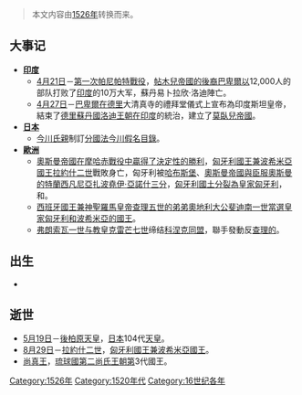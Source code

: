 > 本文内容由[1526年](https://zh.wikipedia.org/wiki/1526年)转换而来。


## 大事记

  - **[印度](../Page/印度.md "wikilink")**
      - [4月21日](../Page/4月21日.md "wikilink")－[第一次帕尼帕特戰役](https://zh.wikipedia.org/wiki/第一次帕尼帕特戰役 "wikilink")，[帖木兒帝國的後裔](https://zh.wikipedia.org/wiki/帖木兒帝國 "wikilink")[巴卑爾以](https://zh.wikipedia.org/wiki/巴卑爾 "wikilink")12,000人的部队打败了[印度](../Page/印度.md "wikilink")的10万大军，蘇丹易卜拉欣·洛迪陣亡。
      - [4月27日](../Page/4月27日.md "wikilink")－[巴卑爾在](https://zh.wikipedia.org/wiki/巴卑爾 "wikilink")[德里](../Page/德里.md "wikilink")大清真寺的禮拜堂儀式上宣布為印度斯坦皇帝，結束了[德里蘇丹國](../Page/德里蘇丹國.md "wikilink")[洛迪王朝在](https://zh.wikipedia.org/wiki/洛迪王朝 "wikilink")[印度](../Page/印度.md "wikilink")的統治，建立了[莫臥兒帝國](https://zh.wikipedia.org/wiki/莫臥兒帝國 "wikilink")。
  - **[日本](../Page/日本.md "wikilink")**
      - [今川氏親](../Page/今川氏親.md "wikilink")制訂[分國法](https://zh.wikipedia.org/wiki/分國法 "wikilink")[今川假名目錄](https://zh.wikipedia.org/wiki/今川假名目錄 "wikilink")。
  - **[歐洲](https://zh.wikipedia.org/wiki/歐洲 "wikilink")**
      - [奧斯曼帝國在](https://zh.wikipedia.org/wiki/奧斯曼帝國 "wikilink")[摩哈赤戰役中贏得了決定性的勝利](https://zh.wikipedia.org/wiki/第一次摩哈赤戰役 "wikilink")，[匈牙利國王兼](../Page/匈牙利君主列表.md "wikilink")[波希米亞國王](../Page/捷克君主列表.md "wikilink")[拉約什二世](../Page/拉約什二世.md "wikilink")戰敗身亡，匈牙利被[哈布斯堡](../Page/哈布斯堡君主國.md "wikilink")、[奧斯曼帝國與臣服奧斯曼的](https://zh.wikipedia.org/wiki/奧斯曼帝國 "wikilink")[特蘭西凡尼亞](https://zh.wikipedia.org/wiki/特蘭西瓦尼亞 "wikilink")[扎波堯伊·亞諾什三分](https://zh.wikipedia.org/wiki/扎波堯伊·亞諾什 "wikilink")，[匈牙利國土分裂為](https://zh.wikipedia.org/wiki/匈牙利王國_\(1301年–1526年\) "wikilink")[皇家匈牙利](https://zh.wikipedia.org/wiki/匈牙利王國_\(1526年-1867年\) "wikilink")，和。
      - [西班牙國王兼](../Page/西班牙君主列表.md "wikilink")[神聖羅馬皇帝](../Page/神聖羅馬皇帝.md "wikilink")[查理五世的弟弟](https://zh.wikipedia.org/wiki/查理五世_\(神聖羅馬帝國\) "wikilink")[奧地利大公](https://zh.wikipedia.org/wiki/奧地利大公 "wikilink")[斐迪南一世當選](https://zh.wikipedia.org/wiki/斐迪南一世_\(神聖羅馬帝國\) "wikilink")[皇家匈牙利和](https://zh.wikipedia.org/wiki/匈牙利王國_\(1526年-1867年\) "wikilink")[波希米亞的國王](../Page/波希米亞王國.md "wikilink")。
      - [弗朗索瓦一世与教皇](../Page/弗朗索瓦一世_\(法兰西\).md "wikilink")[克雷芒七世](../Page/克雷芒七世.md "wikilink")缔结[科涅克同盟](https://zh.wikipedia.org/wiki/科涅克同盟 "wikilink")，聯手發動反[查理的](../Page/查理五世_\(神圣罗马帝国\).md "wikilink")。

## 出生

  -
## 逝世

  - [5月19日](../Page/5月19日.md "wikilink")－[後柏原天皇](../Page/後柏原天皇.md "wikilink")，[日本](../Page/日本.md "wikilink")104代[天皇](https://zh.wikipedia.org/wiki/日本天皇 "wikilink")。
  - [8月29日](../Page/8月29日.md "wikilink")－[拉約什二世](../Page/拉約什二世.md "wikilink")，[匈牙利國王兼](../Page/匈牙利君主列表.md "wikilink")[波希米亞國王](../Page/捷克君主列表.md "wikilink")。
  - [尚真王](../Page/尚真王.md "wikilink")，[琉球國第二尚氏王朝第](../Page/琉球国.md "wikilink")3代國王。

[Category:1526年](https://zh.wikipedia.org/wiki/Category:1526年 "wikilink") [Category:1520年代](https://zh.wikipedia.org/wiki/Category:1520年代 "wikilink") [Category:16世纪各年](https://zh.wikipedia.org/wiki/Category:16世纪各年 "wikilink")